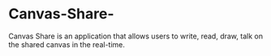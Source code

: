 # Canvas-Share-
Canvas Share is an application that allows users to write, read, draw, talk on the shared canvas in the real-time. 
